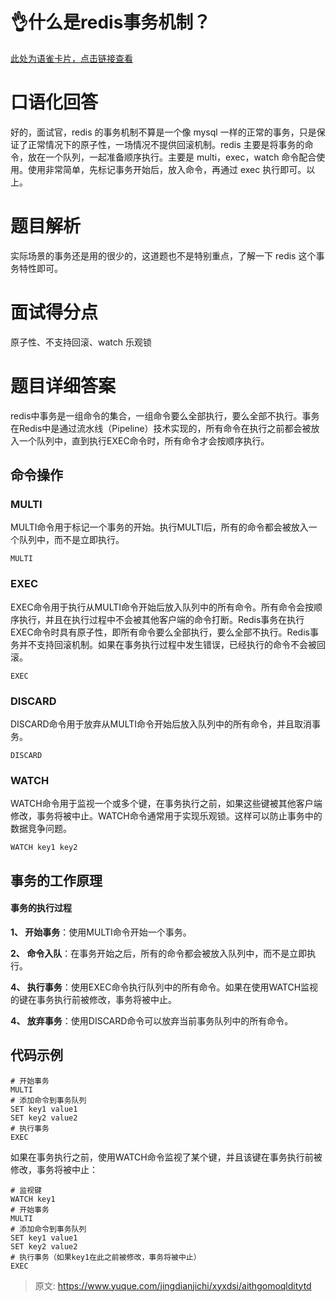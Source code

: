 # 👌什么是redis事务机制？

[此处为语雀卡片，点击链接查看](https://www.yuque.com/jingdianjichi/xyxdsi/aithgomoqlditytd#Ap8AT)

# 口语化回答
好的，面试官，redis 的事务机制不算是一个像 mysql 一样的正常的事务，只是保证了正常情况下的原子性，一场情况不提供回滚机制。redis 主要是将事务的命令，放在一个队列，一起准备顺序执行。主要是 multi，exec，watch 命令配合使用。使用非常简单，先标记事务开始后，放入命令，再通过 exec 执行即可。以上。

# 题目解析
实际场景的事务还是用的很少的，这道题也不是特别重点，了解一下 redis 这个事务特性即可。

# 面试得分点
原子性、不支持回滚、watch 乐观锁

# 题目详细答案
redis中事务是一组命令的集合，一组命令要么全部执行，要么全部不执行。事务在Redis中是通过流水线（Pipeline）技术实现的，所有命令在执行之前都会被放入一个队列中，直到执行EXEC命令时，所有命令才会按顺序执行。

## 命令操作
### MULTI
MULTI命令用于标记一个事务的开始。执行MULTI后，所有的命令都会被放入一个队列中，而不是立即执行。

```plain
MULTI
```

### EXEC
EXEC命令用于执行从MULTI命令开始后放入队列中的所有命令。所有命令会按顺序执行，并且在执行过程中不会被其他客户端的命令打断。Redis事务在执行EXEC命令时具有原子性，即所有命令要么全部执行，要么全部不执行。Redis事务并不支持回滚机制。如果在事务执行过程中发生错误，已经执行的命令不会被回滚。

```plain
EXEC
```

### DISCARD
DISCARD命令用于放弃从MULTI命令开始后放入队列中的所有命令，并且取消事务。

```plain
DISCARD
```

### WATCH
WATCH命令用于监视一个或多个键，在事务执行之前，如果这些键被其他客户端修改，事务将被中止。WATCH命令通常用于实现乐观锁。这样可以防止事务中的数据竞争问题。

```plain
WATCH key1 key2
```

## 事务的工作原理
#### 事务的执行过程
**1、 开始事务**：使用MULTI命令开始一个事务。

**2、 命令入队**：在事务开始之后，所有的命令都会被放入队列中，而不是立即执行。

**4、 执行事务**：使用EXEC命令执行队列中的所有命令。如果在使用WATCH监视的键在事务执行前被修改，事务将被中止。

**4、 放弃事务**：使用DISCARD命令可以放弃当前事务队列中的所有命令。

## 代码示例
```plain
# 开始事务
MULTI
# 添加命令到事务队列
SET key1 value1
SET key2 value2
# 执行事务
EXEC
```

如果在事务执行之前，使用WATCH命令监视了某个键，并且该键在事务执行前被修改，事务将被中止：

```plain
# 监视键
WATCH key1
# 开始事务
MULTI
# 添加命令到事务队列
SET key1 value1
SET key2 value2
# 执行事务（如果key1在此之前被修改，事务将被中止）
EXEC
```



> 原文: <https://www.yuque.com/jingdianjichi/xyxdsi/aithgomoqlditytd>